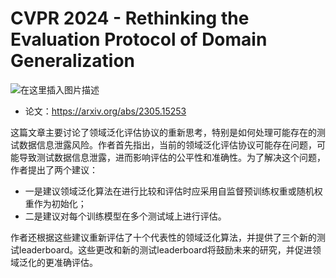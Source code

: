 # CVPR 2024 - Rethinking the Evaluation Protocol of Domain Generalization

![在这里插入图片描述](https://img-blog.csdnimg.cn/direct/c97dafb81fc74a22ba6b43d48dd2f2da.png)

* 论文：<https://arxiv.org/abs/2305.15253>

这篇文章主要讨论了领域泛化评估协议的重新思考，特别是如何处理可能存在的测试数据信息泄露风险。作者首先指出，当前的领域泛化评估协议可能存在问题，可能导致测试数据信息泄露，进而影响评估的公平性和准确性。为了解决这个问题，作者提出了两个建议：

* 一是建议领域泛化算法在进行比较和评估时应采用自监督预训练权重或随机权重作为初始化；
* 二是建议对每个训练模型在多个测试域上进行评估。

作者还根据这些建议重新评估了十个代表性的领域泛化算法，并提供了三个新的测试leaderboard。这些更改和新的测试leaderboard将鼓励未来的研究，并促进领域泛化的更准确评估。